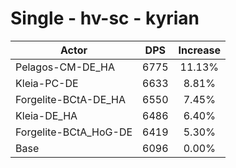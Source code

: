 # Single - hv-sc - kyrian
| Actor | DPS | Increase |
|---|:---:|:---:|
|Pelagos-CM-DE_HA|6775|11.13%|
|Kleia-PC-DE|6633|8.81%|
|Forgelite-BCtA-DE_HA|6550|7.45%|
|Kleia-DE_HA|6486|6.40%|
|Forgelite-BCtA_HoG-DE|6419|5.30%|
|Base|6096|0.00%|
